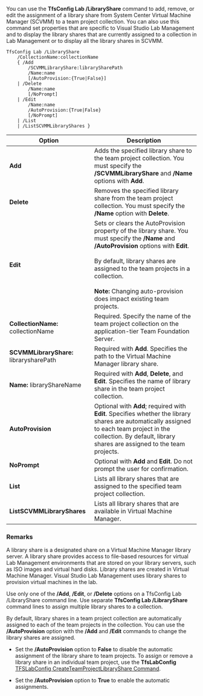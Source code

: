 You can use the **TfsConfig Lab /LibraryShare** command to add, remove, or edit the assignment
of a library share from System Center Virtual Machine Manager (SCVMM) to a team project collection.
You can also use this command set properties that are specific to Visual Studio Lab Management
and to display the library shares that are currently assigned to a collection in Lab Management or to display all the library shares in SCVMM.

	TfsConfig Lab /LibraryShare
		/CollectionName:collectionName
		{ /Add 
		    /SCVMMLibraryShare:librarySharePath 
		    /Name:name 
		    [/AutoProvision:{True|False}]
		| /Delete 
		    /Name:name 
		    [/NoPrompt]
		| /Edit 
		    /Name:name 
		    /AutoProvision:{True|False} 
		    [/NoPrompt]
		| /List
		| /ListSCVMMLibraryShares }

|Option|Description|
|---|---|
|**Add**|Adds the specified library share to the team project collection. You must specify the **/SCVMMLibraryShare** and **/Name** options with **Add**.|
|**Delete**|Removes the specified library share from the team project collection. You must specify the **/Name** option with **Delete**.|
|**Edit**|Sets or clears the AutoProvision property of the library share. You must specify the **/Name** and **/AutoProvision** options with **Edit**.<br /><br />By default, library shares are assigned to the team projects in a collection.<br /><br />**Note:** Changing auto-provision does impact existing team projects.|
|**CollectionName:** collectionName|Required. Specify the name of the team project collection on the application-tier Team Foundation Server.|
|**SCVMMLibraryShare:** librarysharePath|Required with **Add**. Specifies the path to the Virtual Machine Manager library share.|
|**Name:** libraryShareName|Required with **Add**, **Delete**, and **Edit**. Specifies the name of library share in the team project collection.|
|**AutoProvision**|Optional with **Add**; required with **Edit**. Specifies whether the library shares are automatically assigned to each team project in the collection. By default, library shares are assigned to the team projects.|
|**NoPrompt**|Optional with **Add** and **Edit**. Do not prompt the user for confirmation.|
|**List**|Lists all library shares that are assigned to the specified team project collection.|
|**ListSCVMMLibraryShares**|Lists all library shares that are available in Virtual Machine Manager.|

### Remarks

A library share is a designated share on a Virtual Machine Manager library server.
A library share provides access to file-based resources for virtual Lab Management environments that are stored on your library servers,
such as ISO images and virtual hard disks.
Library shares are created in Virtual Machine Manager.
Visual Studio Lab Management uses library shares to provision virtual machines in the lab.

Use only one of the **/Add**, **/Edit**, or **/Delete** options on a TfsConfig Lab /LibraryShare command line.
Use separate **TfsConfig Lab /LibraryShare** command lines to assign multiple library shares to a collection.

By default, library shares in a team project collection are automatically assigned to each of the team projects in the collection.
You can use the **/AutoProvision** option with the **/Add** and **/Edit** commands to change the library shares are assigned.

-   Set the **/AutoProvision** option to **False** to disable the automatic assignment of the library share to team projects.
To assign or remove a library share in an individual team project,
use the **TfsLabConfig** [TFSLabConfig CreateTeamProjectLibraryShare Command](#createteamprojectlibraryshare).

-   Set the **/AutoProvision** option to **True** to enable the automatic assignments.
